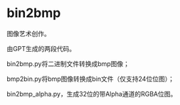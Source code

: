 # bin2bmp
图像艺术创作。

由GPT生成的两段代码。

bin2bmp.py将二进制文件转换成bmp图像；

bmp2bin.py将bmp图像转换成bin文件（仅支持24位位图）；

bin2bmp_alpha.py，生成32位的带Alpha通道的RGBA位图。
